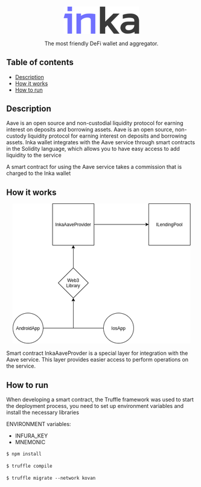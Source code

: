 <p align="center">
  <a href="http://inka.finance/" target="blank"><img src="./2.svg" width="200" alt="Inka Logo" /></a>
</p>
<p align="center">The most friendly DeFi wallet and aggregator.</p>

## Table of contents

- [Description](#description)
- [How it works](#how-it-works)
- [How to run](#how-to-run)

## Description

Aave is an open source and non-custodial liquidity protocol for earning interest on deposits and borrowing assets. Aave is an open source, non-custody liquidity protocol for earning interest on deposits and borrowing assets. Inka wallet integrates with the Aave service through smart contracts in the Solidity language, which allows you to have easy access to add liquidity to the service

<p>A smart contract for using the Aave service takes a commission that is charged to the Inka wallet</p>

## How it works

<p align="center">
<img src="./inka_aave.png" alt="Inka aave" />
</p>

<p>Smart contract InkaAaveProvder is a special layer for integration with the Aave service. This layer provides easier access to perform operations on the service.</p>

## How to run

When developing a smart contract, the Truffle framework was used to start the deployment process, you need to set up environment variables and install the necessary libraries

<p>ENVIRONMENT variables:</p>

* INFURA_KEY
* MNEMONIC

```
$ npm install

$ truffle compile

$ truffle migrate --network kovan
```